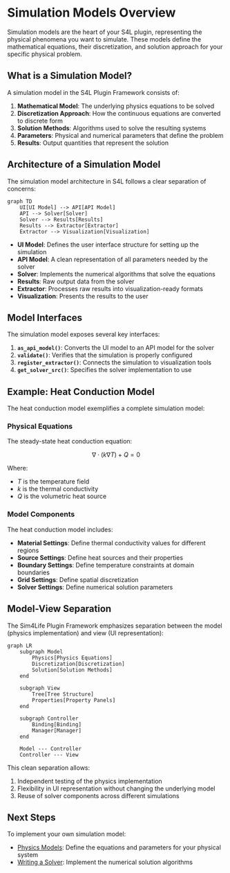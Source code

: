 <!-- filepath: /home/guidon/devel/src/gitlab/sim4life/plugins/template/documentation/docs/simulation-models/overview.md -->
# Simulation Models Overview

Simulation models are the heart of your S4L plugin, representing the physical phenomena you want to simulate. These models define the mathematical equations, their discretization, and solution approach for your specific physical problem.

## What is a Simulation Model?

A simulation model in the S4L Plugin Framework consists of:

1. **Mathematical Model**: The underlying physics equations to be solved
2. **Discretization Approach**: How the continuous equations are converted to discrete form
3. **Solution Methods**: Algorithms used to solve the resulting systems
4. **Parameters**: Physical and numerical parameters that define the problem
5. **Results**: Output quantities that represent the solution

## Architecture of a Simulation Model

The simulation model architecture in S4L follows a clear separation of concerns:

```mermaid
graph TD
    UI[UI Model] --> API[API Model]
    API --> Solver[Solver]
    Solver --> Results[Results]
    Results --> Extractor[Extractor]
    Extractor --> Visualization[Visualization]
```

- **UI Model**: Defines the user interface structure for setting up the simulation
- **API Model**: A clean representation of all parameters needed by the solver
- **Solver**: Implements the numerical algorithms that solve the equations
- **Results**: Raw output data from the solver
- **Extractor**: Processes raw results into visualization-ready formats
- **Visualization**: Presents the results to the user

## Model Interfaces

The simulation model exposes several key interfaces:

1. **`as_api_model()`**: Converts the UI model to an API model for the solver
2. **`validate()`**: Verifies that the simulation is properly configured
3. **`register_extractor()`**: Connects the simulation to visualization tools
4. **`get_solver_src()`**: Specifies the solver implementation to use

## Example: Heat Conduction Model

The heat conduction model exemplifies a complete simulation model:

### Physical Equations

The steady-state heat conduction equation:

$$\nabla \cdot (k \nabla T) + Q = 0$$

Where:
- $T$ is the temperature field
- $k$ is the thermal conductivity
- $Q$ is the volumetric heat source

### Model Components

The heat conduction model includes:

- **Material Settings**: Define thermal conductivity values for different regions
- **Source Settings**: Define heat sources and their properties
- **Boundary Settings**: Define temperature constraints at domain boundaries
- **Grid Settings**: Define spatial discretization
- **Solver Settings**: Define numerical solution parameters

## Model-View Separation

The Sim4Life Plugin Framework emphasizes separation between the model (physics implementation) and view (UI representation):

```mermaid
graph LR
    subgraph Model
        Physics[Physics Equations]
        Discretization[Discretization]
        Solution[Solution Methods]
    end
    
    subgraph View
        Tree[Tree Structure]
        Properties[Property Panels]
    end
    
    subgraph Controller
        Binding[Binding]
        Manager[Manager]
    end
    
    Model --- Controller
    Controller --- View
```

This clean separation allows:

1. Independent testing of the physics implementation
2. Flexibility in UI representation without changing the underlying model
3. Reuse of solver components across different simulations

## Next Steps

To implement your own simulation model:

- [Physics Models](physics-models.md): Define the equations and parameters for your physical system
- [Writing a Solver](../solver-implementation/writing-solver.md): Implement the numerical solution algorithms